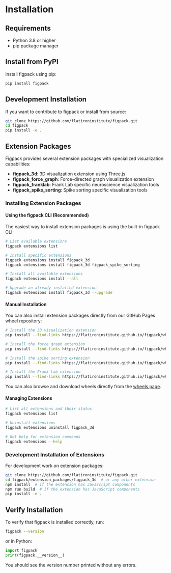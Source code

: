 # Installation

## Requirements

- Python 3.8 or higher
- pip package manager

## Install from PyPI

Install figpack using pip:

```bash
pip install figpack
```

## Development Installation

If you want to contribute to figpack or install from source:

```bash
git clone https://github.com/flatironinstitute/figpack.git
cd figpack
pip install -e .
```

## Extension Packages

Figpack provides several extension packages with specialized visualization capabilities:

- **figpack_3d**: 3D visualization extension using Three.js
- **figpack_force_graph**: Force-directed graph visualization extension  
- **figpack_franklab**: Frank Lab specific neuroscience visualization tools
- **figpack_spike_sorting**: Spike sorting specific visualization tools

### Installing Extension Packages

#### Using the figpack CLI (Recommended)

The easiest way to install extension packages is using the built-in figpack CLI:

```bash
# List available extensions
figpack extensions list

# Install specific extensions
figpack extensions install figpack_3d
figpack extensions install figpack_3d figpack_spike_sorting

# Install all available extensions
figpack extensions install --all

# Upgrade an already installed extension
figpack extensions install figpack_3d --upgrade
```

#### Manual Installation

You can also install extension packages directly from our GitHub Pages wheel repository:

```bash
# Install the 3D visualization extension
pip install --find-links https://flatironinstitute.github.io/figpack/wheels/ figpack_3d

# Install the force graph extension
pip install --find-links https://flatironinstitute.github.io/figpack/wheels/ figpack_force_graph

# Install the spike sorting extension
pip install --find-links https://flatironinstitute.github.io/figpack/wheels/ figpack_spike_sorting

# Install the Frank Lab extension
pip install --find-links https://flatironinstitute.github.io/figpack/wheels/ figpack_franklab
```

You can also browse and download wheels directly from the [wheels page](https://flatironinstitute.github.io/figpack/wheels/).

#### Managing Extensions

```bash
# List all extensions and their status
figpack extensions list

# Uninstall extensions
figpack extensions uninstall figpack_3d

# Get help for extension commands
figpack extensions --help
```

### Development Installation of Extensions

For development work on extension packages:

```bash
git clone https://github.com/flatironinstitute/figpack.git
cd figpack/extension_packages/figpack_3d  # or any other extension
npm install  # if the extension has JavaScript components
npm run build  # if the extension has JavaScript components
pip install -e .
```

## Verify Installation

To verify that figpack is installed correctly, run:

```bash
figpack --version
```

or in Python:

```python
import figpack
print(figpack.__version__)
```

You should see the version number printed without any errors.
